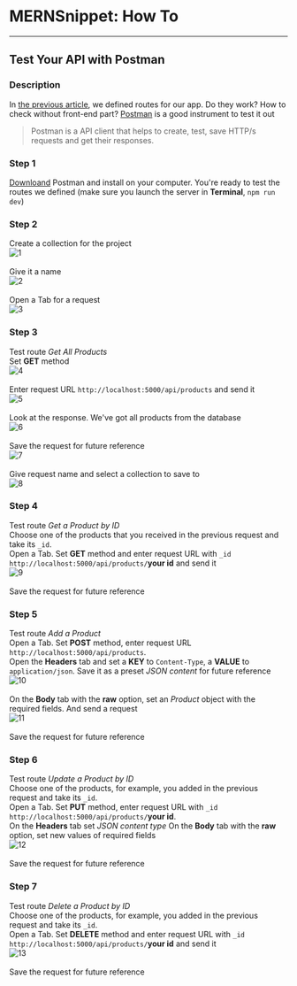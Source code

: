 # MERNSnippet: How To
---
## Test Your API with Postman

### Description
In [the previous article](https://github.com/andrewsinelnikov/ReactSnippet-How-To/tree/main/task20), we defined routes for our app. Do they work? How to check without front-end part? [Postman](https://www.postman.com/) is a good instrument to test it out <br />

> Postman is a API client that helps to create, test, save HTTP/s requests and get their responses.<br />

### Step 1
[Downloand](https://www.postman.com/downloads/) Postman and install on your computer. You're ready to test the routes we defined (make sure you launch the server in **Terminal**, `npm run dev`)<br/>

### Step 2
Create a collection for the project<br/>
  ![1](img/1.png) <br />  
Give it a name <br>
  ![2](img/2.png) <br />  
Open a Tab for a request<br>
  ![3](img/3.png) <br />  

### Step 3
Test route *Get All Products* <br />
Set **GET** method <br>
  ![4](img/4.png) <br />  
Enter request URL `http://localhost:5000/api/products` and send it<br />
  ![5](img/5.png) <br />  
Look at the response. We've got all products from the database <br />
  ![6](img/6.png) <br />  
Save the request for future reference <br />
  ![7](img/7.png) <br />  
Give request name and select a collection to save to <br />
  ![8](img/8.png) <br />  

### Step 4
Test route *Get a Product by ID* <br />
Choose one of the products that you received in the previous request and take its `_id`. <br />
Open a Tab. Set **GET** method and enter request URL with `_id` `http://localhost:5000/api/products/`**your id** and send it<br />
  ![9](img/9.png) <br />  
Save the request for future reference <br />

### Step 5
Test route *Add a Product* <br />
Open a Tab. Set **POST** method, enter request URL `http://localhost:5000/api/products`.<br />
Open the **Headers** tab and set a **KEY** to `Content-Type`, a **VALUE** to `application/json`. Save it as a preset *JSON content* for future reference <br />
  ![10](img/10.png) <br />  
On the **Body** tab with the **raw** option, set an *Product* object with the required fields. And send a request <br />
  ![11](img/11.png) <br />  
Save the request for future reference <br />

### Step 6
Test route *Update a Product by ID* <br />
Choose one of the products, for example, you added in the previous request and take its `_id`. <br />
Open a Tab. Set **PUT** method, enter request URL with `_id` `http://localhost:5000/api/products/`**your id**.<br />
On the **Headers** tab set *JSON content type*
On the **Body** tab with the **raw** option, set new values of required fields<br />
  ![12](img/12.png) <br />  
Save the request for future reference <br />

### Step 7
Test route *Delete a Product by ID* <br />
Choose one of the products, for example, you added in the previous request and take its `_id`. <br />
Open a Tab. Set **DELETE** method and enter request URL with `_id` `http://localhost:5000/api/products/`**your id** and send it<br />
  ![13](img/13.png) <br />  
Save the request for future reference <br />
